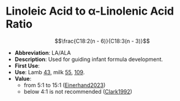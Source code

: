 # Linoleic Acid to α-Linolenic Acid Ratio

$$\frac{C18:2(n - 6)}{C18:3(n - 3)}$$

* **Abbreviation**: LA/ALA
* **Description**: Used for guiding infant formula development.
* **First Use**:
* **Use**: Lamb [43], milk [55], [109].
* **Value**:
    * from 5:1 to 15:1 ([Einerhand2023])
    * below 4:1 is not recommended ([Clark1992])

[43]: https://doi.org/10.1017/S1751731115001731 "Majdoub-Mathlouthi2015"
[55]: https://doi.org/10.4314/sajas.v48i3.11 "Mierliță2018"
[109]: https://doi.org/10.1007/s13197-018-3360-2 "Sharma2018"
[Clark1992]: https://doi.org/10.1016/s0022-3476(05)81250-8 "Clark1992"
[Einerhand2023]: https://doi.org/10.3390/nu15092187 "Einerhand2023"
